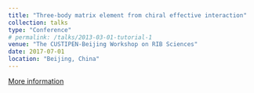 ```yaml
---
title: "Three-body matrix element from chiral effective interaction"
collection: talks
type: "Conference"
# permalink: /talks/2013-03-01-tutorial-1
venue: "The CUSTIPEN-Beijing Workshop on RIB Sciences" 
date: 2017-07-01
location: "Beijing, China"
---
```


[More information](https://custipen.pku.edu.cn/meeting/china_us_rib_2nd/Home.htm)

<!-- This is a description of your tutorial, note the different field in type. This is a markdown files that can be all markdown-ified like any other post. Yay markdown! -->
